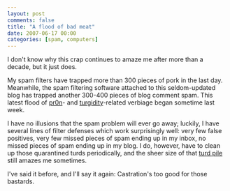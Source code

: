 ```yaml
---
layout: post
comments: false
title: "A flood of bad meat"
date: 2007-06-17 00:00
categories: [spam, computers]
---
```


I don't know why this crap continues to amaze me after more than a
decade, but it just does.

My spam filters have trapped more than 300 pieces of pork in the last day.
Meanwhile, the spam filtering software attached to this seldom-updated blog
has trapped another 300-400 pieces of blog comment spam. This latest flood
of [pr0n][]- and [turgidity][]-related verbiage began sometime last week.

I have no illusions that the spam problem will ever go away; luckily, I
have several lines of filter defenses which work surprisingly well: very
few false positives, very few missed pieces of spam ending up in my inbox,
no missed pieces of spam ending up in my blog. I do, however, have to clean
up those quarantined turds periodically, and the sheer size of that
[turd pile][] still amazes me sometimes.

I've said it before, and I'll say it again: Castration's too good
for those bastards.

[pr0n]: http://en.wikipedia.org/wiki/Leet#Pr0n
[turgidity]: http://dictionary.reference.com/browse/turgid
[turd pile]: http://www.imdb.com/name/nm0385296/
